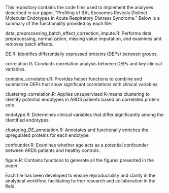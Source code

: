 This repository contains the code files used to implement the analyses described in our paper, "Profiling of BAL Exosomes Reveals Distinct Molecular Endotypes in Acute Respiratory Distress Syndrome." Below is a summary of the functionality provided by each file:

data_preprocessing_batch_effect_correction_impute.R:
Performs data preprocessing, normalization, missing value imputation, and examines and removes batch effects.

DE.R:
Identifies differentially expressed proteins (DEPs) between groups.

correlation.R:
Conducts correlation analysis between DEPs and key clinical variables.

combine_correlation.R:
Provides helper functions to combine and summarize DEPs that show significant correlations with clinical variables.

clustering_correlation.R:
Applies unsupervised K-means clustering to identify potential endotypes in ARDS patients based on correlated protein sets.

endotype.R:
Determines clinical variables that differ significantly among the identified endotypes.

clustering_DE_annotation.R:
Annotates and functionally enriches the upregulated proteins for each endotype.

confounder.R:
Examines whether age acts as a potential confounder between ARDS patients and healthy controls.

figure.R:
Contains functions to generate all the figures presented in the paper.

Each file has been developed to ensure reproducibility and clarity in the analytical workflow, facilitating further research and collaboration in the field.
